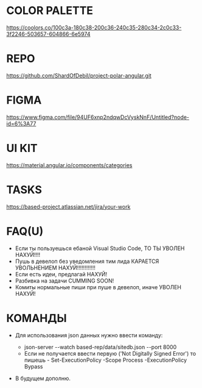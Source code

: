 # COLOR PALETTE
https://coolors.co/100c3a-180c38-200c36-240c35-280c34-2c0c33-3f2246-503657-604866-6e5974

# REPO

https://github.com/ShardOfDebil/project-polar-angular.git

# FIGMA

https://www.figma.com/file/94UF6xnp2ndqwDcVyskNnF/Untitled?node-id=6%3A77

# UI KIT

https://material.angular.io/components/categories

# TASKS

https://based-project.atlassian.net/jira/your-work

# FAQ(U)

* Если ты пользуешься ебаной Visual Studio Code, ТО ТЫ УВОЛЕН НАХУЙ!!!!
* Пушь в девелоп без уведомления тим лида КАРАЕТСЯ УВОЛЬНЕНИЕМ НАХУЙ!!!!!!!!!!!!
* Если есть идеи, предлагай НАХУЙ!
* Разбивка на задачи CUMMING SOON!
* Комиты нормальные пиши при пуше в девелоп, иначе УВОЛЕН НАХУЙ!

# КОМАНДЫ

* Для использования json данных нужно ввести команду:
  - json-server --watch based-rep/data/sitedb.json --port 8000
  - Если не получается ввести первую ('Not Digitally Signed Error') то пишешь - Set-ExecutionPolicy -Scope Process -ExecutionPolicy Bypass


* В будущем дополню.
